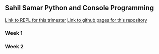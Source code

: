 ## Sahil Samar Python and Console Programming

[Link to REPL for this trimester](https://replit.com/@AD1616/ADtri3python#README.md)
[Link to github pages for this repository](https://ad1616.github.io/ADtri3python/)

### Week 1

### Week 2
